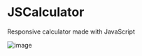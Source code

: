 # JSCalculator
Responsive calculator made with JavaScript


![image](https://user-images.githubusercontent.com/101275024/166086267-9857120a-8f8e-455b-a444-939e01b1a7f9.png)
